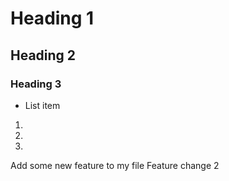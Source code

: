 # Heading 1

## Heading 2

### Heading 3

* List item

1. 
2. 
3.

Add some new feature to my file
Feature change 2